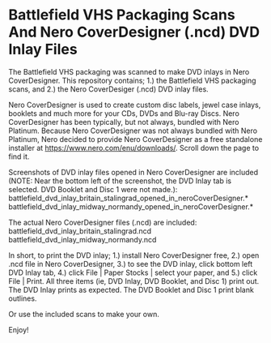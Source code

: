 # Battlefield VHS Packaging Scans And Nero CoverDesigner (.ncd) DVD Inlay Files

The Battlefield VHS packaging was scanned to make DVD inlays in Nero CoverDesigner. This repository contains; 1.) the Battlefield VHS packaging scans, and 2.) the Nero CoverDesiger (.ncd) DVD inlay files.

Nero CoverDesigner is used to create custom disc labels, jewel case inlays, booklets and much more for your CDs, DVDs and Blu-ray Discs. Nero CoverDesigner has been typically, but not always, bundled with Nero Platinum. Because Nero CoverDesigner was not always bundled with Nero Platinum, Nero decided to provide Nero CoverDesigner as a free standalone installer at https://www.nero.com/enu/downloads/. Scroll down the page to find it.

Screenshots of DVD inlay files opened in Nero CoverDesigner are included (NOTE: Near the bottom left of the screenshot, the DVD Inlay tab is selected. DVD Booklet and Disc 1 were not made.):
battlefield_dvd_inlay_britain_stalingrad_opened_in_neroCoverDesigner.*
battlefield_dvd_inlay_midway_normandy_opened_in_neroCoverDesigner.*

The actual Nero CoverDesigner files (.ncd) are included:
battlefield_dvd_inlay_britain_stalingrad.ncd
battlefield_dvd_inlay_midway_normandy.ncd

In short, to print the DVD inlay; 1.) install Nero CoverDesigner free, 2.) open .ncd file in Nero CoverDesigner, 3.) to see the DVD inlay, click bottom left DVD Inlay tab, 4.) click File | Paper Stocks | select your paper, and 5.) click File | Print. All three items (ie, DVD Inlay, DVD Booklet, and Disc 1) print out. The DVD Inlay prints as expected. The DVD Booklet and Disc 1 print blank outlines.

Or use the included scans to make your own.

Enjoy!
